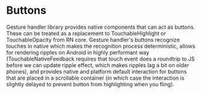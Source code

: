 # Buttons

Gesture handler library provides native components that can act as buttons. These can be treated as a replacement to TouchableHighlight or TouchableOpacity from RN core. Gesture handler's buttons recognize touches in native which makes the recognition process deterministic, allows for rendering ripples on Android in highly performant way (TouchableNativeFeedback requires that touch event does a roundtrip to JS before we can update ripple effect, which makes ripples lag a bit on older phones), and provides native and platform default interaction for buttons that are placed in a scrollable container (in which case the interaction is slightly delayed to prevent button from highlighting when you fling).
